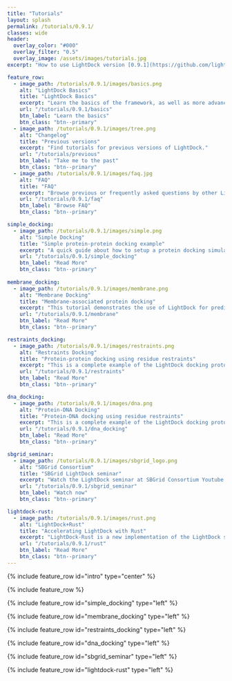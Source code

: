 ```yaml
---
title: "Tutorials"
layout: splash
permalink: /tutorials/0.9.1/
classes: wide
header:
  overlay_color: "#000"
  overlay_filter: "0.5"
  overlay_image: /assets/images/tutorials.jpg
excerpt: "How to use LightDock version [0.9.1](https://github.com/lightdock/lightdock/releases/tag/0.9.1)"

feature_row:
  - image_path: /tutorials/0.9.1/images/basics.png
    alt: "LightDock Basics"
    title: "LightDock Basics"
    excerpt: "Learn the basics of the framework, as well as more advanced details."
    url: "/tutorials/0.9.1/basics"
    btn_label: "Learn the basics"
    btn_class: "btn--primary"
  - image_path: /tutorials/0.9.1/images/tree.png
    alt: "Changelog"
    title: "Previous versions"
    excerpt: "Find tutorials for previous versions of LightDock."
    url: "/tutorials/previous"
    btn_label: "Take me to the past"
    btn_class: "btn--primary"
  - image_path: /tutorials/0.9.1/images/faq.jpg 
    alt: "FAQ"
    title: "FAQ"
    excerpt: "Browse previous or frequently asked questions by other LightDock users."
    url: "/tutorials/0.9.1/faq"
    btn_label: "Browse FAQ"
    btn_class: "btn--primary"

simple_docking:
  - image_path: /tutorials/0.9.1/images/simple.png
    alt: "Simple Docking"
    title: "Simple protein-protein docking example"
    excerpt: "A quick guide about how to setup a protein docking simulation with LightDock."
    url: "/tutorials/0.9.1/simple_docking"
    btn_label: "Read More"
    btn_class: "btn--primary"
    
membrane_docking:
  - image_path: /tutorials/0.9.1/images/membrane.png
    alt: "Membrane Docking"
    title: "Membrane-associated protein docking"
    excerpt: "This tutorial demonstrates the use of LightDock for predicting the structure of a membrane receptor–soluble protein complex."
    url: "/tutorials/0.9.1/membrane"
    btn_label: "Read More"
    btn_class: "btn--primary"

restraints_docking:
  - image_path: /tutorials/0.9.1/images/restraints.png
    alt: "Restraints Docking"
    title: "Protein-protein docking using residue restraints"
    excerpt: "This is a complete example of the LightDock docking protocol to model the 4G6M protein complex making use of residue restraints."
    url: "/tutorials/0.9.1/restraints"
    btn_label: "Read More"
    btn_class: "btn--primary"

dna_docking:
  - image_path: /tutorials/0.9.1/images/dna.png
    alt: "Protein-DNA Docking"
    title: "Protein-DNA docking using residue restraints"
    excerpt: "This is a complete example of the LightDock docking protocol to model the 1AZP protein-DNA complex making use of residue restraints and flexibility through ANM model."
    url: "/tutorials/0.9.1/dna_docking"
    btn_label: "Read More"
    btn_class: "btn--primary"

sbgrid_seminar:
  - image_path: /tutorials/0.9.1/images/sbgrid_logo.png
    alt: "SBGrid Consortium"
    title: "SBGrid LightDock seminar"
    excerpt: "Watch the LightDock seminar at SBGrid Consortium Youtube channel"
    url: "/tutorials/0.9.1/sbgrid_seminar"
    btn_label: "Watch now"
    btn_class: "btn--primary"

lightdock-rust:
  - image_path: /tutorials/0.9.1/images/rust.png
    alt: "LightDock+Rust"
    title: "Accelerating LightDock with Rust"
    excerpt: "LightDock-Rust is a new implementation of the LightDock software in the Rust programming language."
    url: "/tutorials/0.9.1/rust"
    btn_label: "Read More"
    btn_class: "btn--primary"
---
```


{% include feature_row id="intro" type="center" %}

{% include feature_row %}

{% include feature_row id="simple_docking" type="left" %}

{% include feature_row id="membrane_docking" type="left" %}

{% include feature_row id="restraints_docking" type="left" %}

{% include feature_row id="dna_docking" type="left" %}

{% include feature_row id="sbgrid_seminar" type="left" %}

{% include feature_row id="lightdock-rust" type="left" %}

